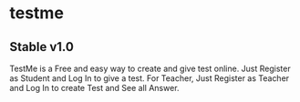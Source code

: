 # testme

## Stable v1.0

TestMe is a Free and easy way to create and give test online.
Just Register as Student and Log In to give a test.
For Teacher, Just Register as Teacher and Log In to create Test and See all Answer.

